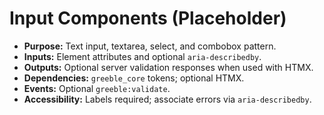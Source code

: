 # Input Components (Placeholder)

- **Purpose:** Text input, textarea, select, and combobox pattern.
- **Inputs:** Element attributes and optional `aria-describedby`.
- **Outputs:** Optional server validation responses when used with HTMX.
- **Dependencies:** `greeble_core` tokens; optional HTMX.
- **Events:** Optional `greeble:validate`.
- **Accessibility:** Labels required; associate errors via `aria-describedby`.
